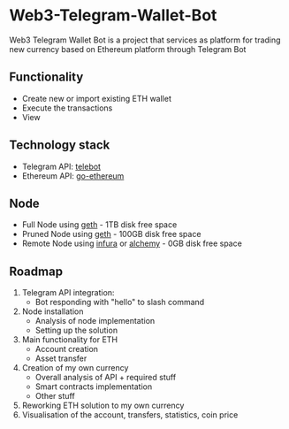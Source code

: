 # Web3-Telegram-Wallet-Bot
Web3 Telegram Wallet Bot is a project that services as platform for trading new currency based on Ethereum platform through Telegram Bot

## Functionality
* Create new or import existing ETH wallet
* Execute the transactions
* View 

## Technology stack
* Telegram API: [telebot](https://github.com/tucnak/telebot)
* Ethereum API: [go-ethereum](https://github.com/ethereum/go-ethereum)

## Node
* Full Node using [geth](https://geth.ethereum.org/docs/fundamentals/command-line-options) - 1TB disk free space
* Pruned Node using [geth](https://geth.ethereum.org/docs/fundamentals/command-line-options) - 100GB disk free space
* Remote Node using [infura](https://www.infura.io/) or [alchemy](https://www.alchemy.com/) - 0GB disk free space

## Roadmap
1) Telegram API integration:
    * Bot responding with "hello" to slash command
2) Node installation
   * Analysis of node implementation
   * Setting up the solution
3) Main functionality for ETH
   * Account creation
   * Asset transfer
4) Creation of my own currency
   * Overall analysis of API + required stuff
   * Smart contracts implementation 
   * Other stuff
5) Reworking ETH solution to my own currency
6) Visualisation of the account, transfers, statistics, coin price
